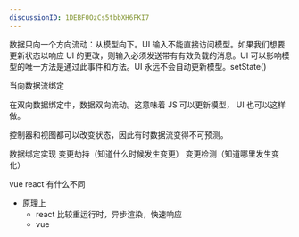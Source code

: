 ```yaml
---
discussionID: 1DEBF0OzCs5tbbXH6FKI7
---
```

数据只向一个方向流动：从模型向下。UI 输入不能直接访问模型。如果我们想要更新状态以响应 UI 的更改，则输入必须发送带有有效负载的消息。UI 可以影响模型的唯一方法是通过此事件和方法。UI 永远不会自动更新模型。setState()

当向数据流绑定

在双向数据绑定中，数据双向流动。这意味着 JS 可以更新模型， UI 也可以这样做。

控制器和视图都可以改变状态，因此有时数据流变得不可预测。

数据绑定实现
变更劫持（知道什么时候发生变更）
变更检测（知道哪里发生变化）


vue react 有什么不同

- 原理上
  - react 比较重运行时，异步渲染，快速响应
  - vue